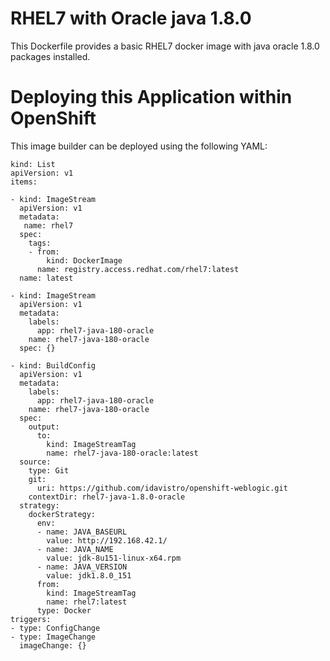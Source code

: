 RHEL7 with Oracle java 1.8.0
============================

This Dockerfile provides a basic RHEL7 docker image with java oracle 1.8.0
packages installed.

Deploying this Application within OpenShift
===========================================

This image builder can be deployed using the following YAML:

    kind: List
    apiVersion: v1
    items:

    - kind: ImageStream
      apiVersion: v1
      metadata:
       name: rhel7
      spec:
        tags:
        - from:
            kind: DockerImage
          name: registry.access.redhat.com/rhel7:latest
      name: latest

    - kind: ImageStream
      apiVersion: v1
      metadata:
        labels:
          app: rhel7-java-180-oracle
        name: rhel7-java-180-oracle
      spec: {}  

    - kind: BuildConfig
      apiVersion: v1
      metadata:
        labels:
          app: rhel7-java-180-oracle
        name: rhel7-java-180-oracle
      spec:
        output:
          to:
            kind: ImageStreamTag
            name: rhel7-java-180-oracle:latest
      source:
        type: Git
        git:
          uri: https://github.com/idavistro/openshift-weblogic.git
        contextDir: rhel7-java-1.8.0-oracle
      strategy:
        dockerStrategy:
          env:
          - name: JAVA_BASEURL
            value: http://192.168.42.1/
          - name: JAVA_NAME
            value: jdk-8u151-linux-x64.rpm
          - name: JAVA_VERSION
            value: jdk1.8.0_151
          from:
            kind: ImageStreamTag
            name: rhel7:latest
          type: Docker
    triggers:
    - type: ConfigChange
    - type: ImageChange
      imageChange: {}
